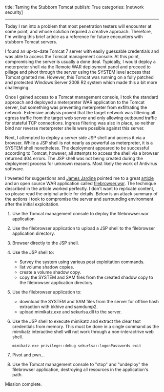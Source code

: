 title: Taming the Stubborn Tomcat
publish: True
categories: [network security]

---

Today I ran into a problem that most penetration testers will encounter at some point, and whose solution required a creative approach. Therefore, I'm writing this brief article as a reference for future encounters with stubborn Tomcat servers.

<!-- READMORE -->

I found an up-to-date Tomcat 7 server with easily guessable credentials and was able to access the Tomcat management console. At this point, compromising the server is usually a done deal. Typically, I would deploy a meterpreter shell via the Remote WAR deployment panel and proceed to pillage and pivot through the server using the SYSTEM level access that Tomcat granted me. However, this Tomcat was running on a fully patched and protected Windows Server 2008 R2 system which made this a bit more challenging.

Once I gained access to a Tomcat management console, I took the standard approach and deployed a meterpreter WAR application to the Tomcat server, but something was preventing meterpreter from exfiltrating the network. Extensive analysis proved that the target network was filtering all egress traffic from the target web server and only allowing outbound traffic for stateful TCP connections. Ingress filtering was also in place, so neither bind nor reverse meterpreter shells were possible against this server.

Next, I attempted to deploy a server side JSP shell and access it via a browser. While a JSP shell is not nearly as powerful as meterpreter, it is a SYSTEM shell nonetheless. The deployment appeared to be successful according to Tomcat, however, all attempts to access the shell via a browser returned 404 errors. The JSP shell was not being created during the deployment process for unknown reasons. Most likely the work of Antivirus software.

I tweeted for suggestions and [James Jardine](https://twitter.com/JardineSoftware) pointed me to a great [article](http://blog.secureideas.com/2013/03/admin-consoles-default-creds-and-sweet.html) and an open source WAR application called [filebrowser.war](http://sourceforge.net/projects/cmdjboss/files/filebrowser.war/download). The technique described in the article worked perfectly. I don't want to replicate content, so please read the original article for details. Below is an attack summary of the actions I took to compromise the server and surrounding environment after the initial exploitation.

1. Use the Tomcat management console to deploy the filebrowser.war application
2. Use the filebrowser application to upload a JSP shell to the filebrowser application directory.
3. Browser directly to the JSP shell.
4. Use the JSP shell to:
    - Survey the system using various post exploitation commands.
    - list volume shadow copies.
    - create a volume shadow copy.
    - copy the SYSTEM and SAM files from the created shadow copy to the filebrowser application directory.
5. Use the filebrowser application to:
    - download the SYSTEM and SAM files from the server for offline hash extraction with bkhive and samdump2.
    - upload mimikatz.exe and sekurlsa.dll to the server.
6. Use the JSP shell to execute mimikatz and extract the clear text credentials from memory. This must be done in a single command as the mimikatz interactive shell will not work through a non-interactrive web shell.

    ``` text
    mimikatz.exe privilege::debug sekurlsa::logonPasswords exit
    ```

7. Pivot and pwn...
8. Use the Tomcat management console to "stop" and "undeploy" the filebrowser application, destroying all resources in the application's path.

Mission complete.
